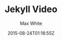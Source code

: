 ---
title: "Jekyll Video"
github: https://github.com/mushishi78/jekyll-video
demo: https://mushishi78.github.io/jekyll-video/
author: Max White

ssg:
  - Jekyll
cms:
  - No Cms
date: 2015-08-24T01:18:55Z
github_branch: gh-pages
stale: true
---